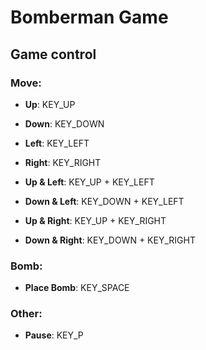 # Bomberman Game
## Game control

### Move:

- **Up**: KEY_UP
- **Down**: KEY_DOWN

- **Left**: KEY_LEFT

- **Right**: KEY_RIGHT

- **Up & Left**: KEY_UP + KEY_LEFT

- **Down & Left**: KEY_DOWN + KEY_LEFT

- **Up & Right**: KEY_UP + KEY_RIGHT

- **Down & Right**: KEY_DOWN + KEY_RIGHT

### Bomb:

- **Place Bomb**: KEY_SPACE

### Other:
- **Pause**: KEY_P